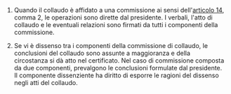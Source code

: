 1. Quando il collaudo è affidato a una commissione ai sensi dell'[articolo 14](/index.html?article=allegato-2.14-articolo-14&version=1), comma 2, le operazioni sono dirette dal presidente. I verbali, l'atto di collaudo e le eventuali relazioni sono firmati da tutti i componenti della commissione.

2. Se vi è dissenso tra i componenti della commissione di collaudo, le conclusioni del collaudo sono assunte a maggioranza e della circostanza si dà atto nel certificato. Nel caso di commissione composta da due componenti, prevalgono le conclusioni formulate dal presidente. Il componente dissenziente ha diritto di esporre le ragioni del dissenso negli atti del collaudo.